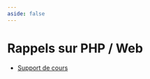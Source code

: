 ```yaml
---
aside: false
---
```


# Rappels sur PHP / Web

<ClientOnly>
<SlidesDeck src="php_rappels" />
</ClientOnly>

- [Support de cours](/tp/php/support.md)

